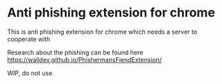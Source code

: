 # Anti phishing extension for chrome
This is anti phishing extension for chrome which needs a server to cooperate with

Research about the phishing can be found here https://walldev.github.io/PhishermansFiendExtension/

WIP, do not use
